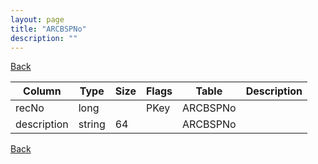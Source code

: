 ```yaml
---
layout: page
title: "ARCBSPNo"
description: ""
---
```

<div class="nav-back"><a href="{{ 'api' | relative_url }}">Back</a></div>




| Column | Type | Size | Flags | Table | Description |
| ------ | ---- | ---- | ----- | ----- | ----------- |
| recNo | long |  | PKey | ARCBSPNo | 
| description | string | 64 |  | ARCBSPNo | 



<div class="nav-back"><a href="{{ 'api' | relative_url }}">Back</a></div>
